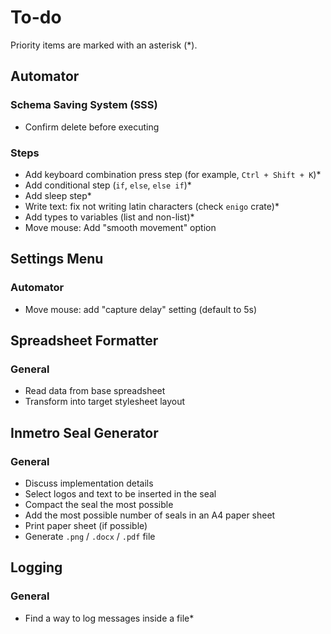 # To-do

Priority items are marked with an asterisk (\*).

## Automator

### Schema Saving System (SSS)

- Confirm delete before executing

### Steps

- Add keyboard combination press step (for example, `Ctrl + Shift + K`)\*
- Add conditional step (`if`, `else`, `else if`)\*
- Add sleep step\*
- Write text: fix not writing latin characters (check `enigo` crate)\*
- Add types to variables (list and non-list)\*
- Move mouse: Add "smooth movement" option

## Settings Menu

### Automator

- Move mouse: add "capture delay" setting (default to 5s)

## Spreadsheet Formatter

### General

- Read data from base spreadsheet
- Transform into target stylesheet layout

## Inmetro Seal Generator

### General

- Discuss implementation details
- Select logos and text to be inserted in the seal
- Compact the seal the most possible
- Add the most possible number of seals in an A4 paper sheet
- Print paper sheet (if possible)
- Generate `.png` / `.docx` / `.pdf` file

## Logging

### General

- Find a way to log messages inside a file\*
